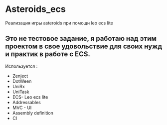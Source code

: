# Asteroids_ecs
Реализация игры asteroids при помощи leo ecs lite
## Это не тестовое задание, я работаю над этим проектом в свое удовольствие для своих нужд и практик в работе с ECS.

 Используется :
* Zenject
* DotWeen
* UniRx
* UniTask
* ECS- Leo ecs lite
* Addressables
* MVC - UI
* Assembly definition
* CI
